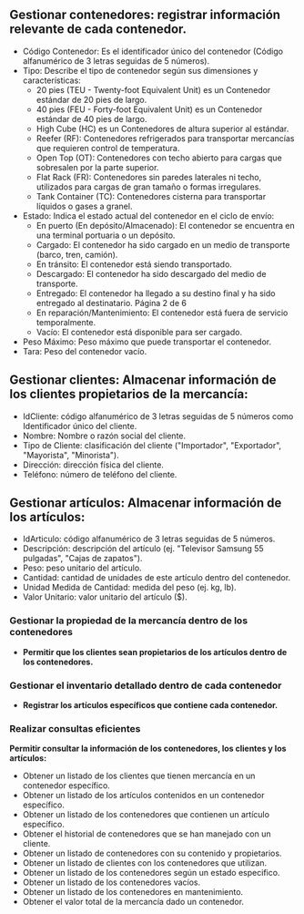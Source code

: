 ## Gestionar contenedores: registrar información relevante de cada contenedor. 
- Código Contenedor: Es el identificador único del contenedor (Código alfanumérico 
de 3 letras seguidas de 5 números). 
- Tipo: Describe el tipo de contenedor según sus dimensiones y características: 
    - 20 pies (TEU - Twenty-foot Equivalent Unit) es un Contenedor estándar de 
20 pies de largo.
    - 40 pies (FEU - Forty-foot Equivalent Unit) es un Contenedor estándar de 40 
pies de largo.
    - High Cube (HC) es un Contenedores de altura superior al estándar.
    - Reefer (RF): Contenedores refrigerados para transportar mercancías que 
requieren control de temperatura.
    - Open Top (OT): Contenedores con techo abierto para cargas que sobresalen por 
la parte superior.
    - Flat Rack (FR): Contenedores sin paredes laterales ni techo, utilizados para 
cargas de gran tamaño o formas irregulares.
    - Tank Container (TC): Contenedores cisterna para transportar líquidos o gases a 
granel.
- Estado: Indica el estado actual del contenedor en el ciclo de envío: 
    - En puerto (En depósito/Almacenado): El contenedor se encuentra en una 
terminal portuaria o un depósito.
    - Cargado: El contenedor ha sido cargado en un medio de transporte (barco, 
tren, camión).
    - En tránsito: El contenedor está siendo transportado.
    - Descargado: El contenedor ha sido descargado del medio de transporte.
    - Entregado: El contenedor ha llegado a su destino final y ha sido entregado 
al destinatario.
Página 2 de 6
    - En reparación/Mantenimiento: El contenedor está fuera de servicio 
temporalmente.
    - Vacío: El contenedor está disponible para ser cargado.
- Peso Máximo: Peso máximo que puede transportar el contenedor. 
- Tara: Peso del contenedor vacío.
## Gestionar clientes: Almacenar información de los clientes propietarios de la mercancía:
- IdCliente: código alfanumérico de 3 letras seguidas de 5 números como 
Identificador único del cliente.
- Nombre: Nombre o razón social del cliente.
- Tipo de Cliente: clasificación del cliente ("Importador", "Exportador", "Mayorista", 
"Minorista").
- Dirección: dirección física del cliente.
- Teléfono: número de teléfono del cliente.
## Gestionar artículos: Almacenar información de los artículos:
- IdArticulo: código alfanumérico de 3 letras seguidas de 5 números.
- Descripción: descripción del artículo (ej. "Televisor Samsung 55 pulgadas", "Cajas 
de zapatos").
- Peso: peso unitario del artículo.
- Cantidad: cantidad de unidades de este artículo dentro del contenedor.
- Unidad Medida de Cantidad: medida del peso (ej. kg, lb).
- Valor Unitario: valor unitario del artículo ($).
### Gestionar la propiedad de la mercancía dentro de los contenedores
- **Permitir que los clientes sean propietarios de los artículos dentro de los contenedores.**
### Gestionar el inventario detallado dentro de cada contenedor
- **Registrar los artículos específicos que contiene cada contenedor.**
### Realizar consultas eficientes
**Permitir consultar la información de los contenedores, los clientes y los artículos:**
- Obtener un listado de los clientes que tienen mercancía en un contenedor 
específico.
- Obtener un listado de los artículos contenidos en un contenedor específico.
- Obtener un listado de los contenedores que contienen un artículo específico.
- Obtener el historial de contenedores que se han manejado con un cliente.
- Obtener un listado de contenedores con su contenido y propietarios.
- Obtener un listado de clientes con los contenedores que utilizan.
- Obtener un listado de los contenedores según un estado especifico.
- Obtener un listado de los contenedores vacíos.
- Obtener un listado de los contenedores en mantenimiento.
- Obtener el valor total de la mercancía dado un contenedor.